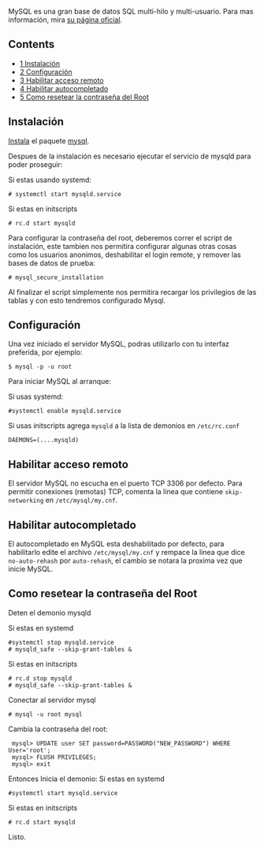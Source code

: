 MySQL es una gran base de datos SQL multi-hilo y multi-usuario. Para mas información, mira [su página oficial](http://www.mysql.com/).

## Contents

*   [1 Instalación](#Instalaci.C3.B3n)
*   [2 Configuración](#Configuraci.C3.B3n)
*   [3 Habilitar acceso remoto](#Habilitar_acceso_remoto)
*   [4 Habilitar autocompletado](#Habilitar_autocompletado)
*   [5 Como resetear la contraseña del Root](#Como_resetear_la_contrase.C3.B1a_del_Root)

## Instalación

[Instala](/index.php/Pacman_(Espa%C3%B1ol) "Pacman (Español)") el paquete [mysql](https://aur.archlinux.org/packages/mysql/).

Despues de la instalación es necesario ejecutar el servicio de mysqld para poder proseguir:

Si estas usando systemd:

```
# systemctl start mysqld.service 

```

Si estas en initscripts

```
# rc.d start mysqld

```

Para configurar la contraseña del root, deberemos correr el script de instalación, este tambien nos permitira configurar algunas otras cosas como los usuarios anonimos, deshabilitar el login remote, y remover las bases de datos de prueba:

```
# mysql_secure_installation

```

Al finalizar el script simplemente nos permitira recargar los privilegios de las tablas y con esto tendremos configurado Mysql.

## Configuración

Una vez iniciado el servidor MySQL, podras utilizarlo con tu interfaz preferida, por ejemplo:

```
$ mysql -p -u root

```

Para iniciar MySQL al arranque:

Si usas systemd:

```
#systemctl enable mysqld.service

```

Si usas initscripts agrega `mysqld` a la lista de demonios en `/etc/rc.conf`

```
DAEMONS=(....mysqld)

```

## Habilitar acceso remoto

El servidor MySQL no escucha en el puerto TCP 3306 por defecto. Para permitir conexiones (remotas) TCP, comenta la línea que contiene `skip-networking` en `/etc/mysql/my.cnf`.

## Habilitar autocompletado

El autocompletado en MySQL esta deshabilitado por defecto, para habilitarlo edite el archivo `/etc/mysql/my.cnf` y rempace la linea que dice `no-auto-rehash` por `auto-rehash`, el cambio se notara la proxima vez que inicie MySQL.

## Como resetear la contraseña del Root

Deten el demonio mysqld

Si estas en systemd

```
#systemctl stop mysqld.service
# mysqld_safe --skip-grant-tables &

```

Si estas en initscripts

```
# rc.d stop mysqld
# mysqld_safe --skip-grant-tables &

```

Conectar al servidor mysql

```
# mysql -u root mysql

```

Cambia la contraseña del root:

```
 mysql> UPDATE user SET password=PASSWORD("NEW_PASSWORD") WHERE User='root';
 mysql> FLUSH PRIVILEGES;
 mysql> exit

```

Entonces Inicia el demonio: Si estas en systemd

```
#systemctl start mysqld.service

```

Si estas en initscripts

```
# rc.d start mysqld

```

Listo.